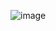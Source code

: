 ![image](https://github.com/TimeBoxApp/APITimeBox/assets/72144618/59fa8bc5-160b-4837-b0b9-90465a00d71c)
